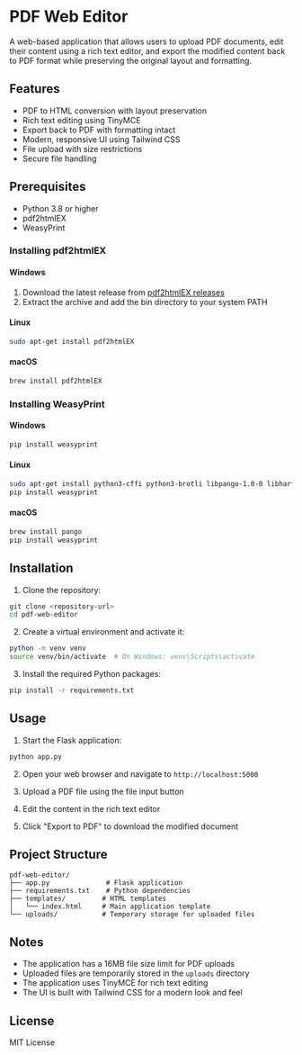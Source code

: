 # PDF Web Editor

A web-based application that allows users to upload PDF documents, edit their content using a rich text editor, and export the modified content back to PDF format while preserving the original layout and formatting.

## Features

- PDF to HTML conversion with layout preservation
- Rich text editing using TinyMCE
- Export back to PDF with formatting intact
- Modern, responsive UI using Tailwind CSS
- File upload with size restrictions
- Secure file handling

## Prerequisites

- Python 3.8 or higher
- pdf2htmlEX
- WeasyPrint

### Installing pdf2htmlEX

#### Windows
1. Download the latest release from [pdf2htmlEX releases](https://github.com/pdf2htmlEX/pdf2htmlEX/releases)
2. Extract the archive and add the bin directory to your system PATH

#### Linux
```bash
sudo apt-get install pdf2htmlEX
```

#### macOS
```bash
brew install pdf2htmlEX
```

### Installing WeasyPrint

#### Windows
```bash
pip install weasyprint
```

#### Linux
```bash
sudo apt-get install python3-cffi python3-brotli libpango-1.0-0 libharfbuzz0b libpangoft2-1.0-0
pip install weasyprint
```

#### macOS
```bash
brew install pango
pip install weasyprint
```

## Installation

1. Clone the repository:
```bash
git clone <repository-url>
cd pdf-web-editor
```

2. Create a virtual environment and activate it:
```bash
python -m venv venv
source venv/bin/activate  # On Windows: venv\Scripts\activate
```

3. Install the required Python packages:
```bash
pip install -r requirements.txt
```

## Usage

1. Start the Flask application:
```bash
python app.py
```

2. Open your web browser and navigate to `http://localhost:5000`

3. Upload a PDF file using the file input button

4. Edit the content in the rich text editor

5. Click "Export to PDF" to download the modified document

## Project Structure

```
pdf-web-editor/
├── app.py              # Flask application
├── requirements.txt    # Python dependencies
├── templates/         # HTML templates
│   └── index.html     # Main application template
└── uploads/           # Temporary storage for uploaded files
```

## Notes

- The application has a 16MB file size limit for PDF uploads
- Uploaded files are temporarily stored in the `uploads` directory
- The application uses TinyMCE for rich text editing
- The UI is built with Tailwind CSS for a modern look and feel

## License

MIT License 